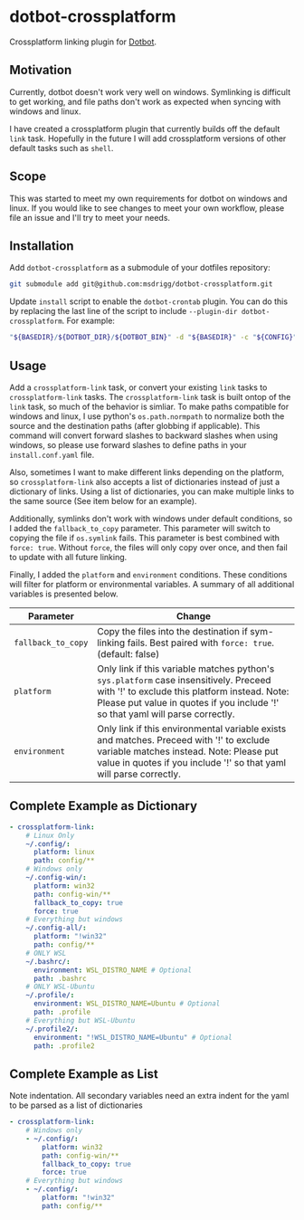 # dotbot-crossplatform

Crossplatform linking plugin for [Dotbot](https://github.com/anishathalye/dotbot).

## Motivation

Currently, dotbot doesn't work very well on windows. Symlinking is difficult to get working, and
file paths don't work as expected when syncing with windows and linux.

I have created a crossplatform plugin that currently builds off the default `link` task. Hopefully in
the future I will add crossplatform versions of other default tasks such as `shell`.

## Scope

This was started to meet my own requirements for dotbot on windows and linux. If you would like to see changes
to meet your own workflow, please file an issue and I'll try to meet your needs.

## Installation

Add `dotbot-crossplatform` as a submodule of your dotfiles repository:

```sh
git submodule add git@github.com:msdrigg/dotbot-crossplatform.git
```

Update `install` script to enable the `dotbot-crontab` plugin. You can do this by replacing the last line of
the script to include `--plugin-dir dotbot-crossplatform`. For example:

```bash
"${BASEDIR}/${DOTBOT_DIR}/${DOTBOT_BIN}" -d "${BASEDIR}" -c "${CONFIG}" --plugin-dir dotbot-crossplatform "${@}"
```

## Usage

Add a `crossplatform-link` task, or convert your existing `link` tasks to `crossplatform-link` tasks.
The `crossplatform-link` task is built ontop of the `link` task, so much of the behavior is simliar.
To make paths compatible for windows and linux, I use python's `os.path.normpath` to normalize both the
source and the destination paths (after globbing if applicable). This command will convert forward slashes
to backward slashes when using windows, so please use forward slashes to define paths in your `install.conf.yaml` file.

Also, sometimes I want to make different links depending on the platform, so `crossplatform-link` also accepts a list of
dictionaries instead of just a dictionary of links. Using a list of dictionaries, you can make multiple links to the
same source (See item below for an example).

Additionally, symlinks don't work with windows under default conditions, so I added the `fallback_to_copy` parameter. This
parameter will switch to copying the file if `os.symlink` fails. This parameter is best combined with `force: true`.
Without `force`, the files will only copy over once, and then fail to update with all future linking.

Finally, I added the `platform` and `environment` conditions. These conditions will filter for platform or environmental
variables. A summary of all additional variables is presented below.

| Parameter          | Change                                                                                                                                                                                                                   |
| ------------------ | ------------------------------------------------------------------------------------------------------------------------------------------------------------------------------------------------------------------------ |
| `fallback_to_copy` | Copy the files into the destination if sym-linking fails. Best paired with `force: true`. (default: false)                                                                                                               |
| `platform`         | Only link if this variable matches python's `sys.platform` case insensitively. Preceed with '!' to exclude this platform instead. Note: Please put value in quotes if you include '!' so that yaml will parse correctly. |
| `environment`      | Only link if this environmental variable exists and matches. Preceed with '!' to exclude variable matches instead. Note: Please put value in quotes if you include '!' so that yaml will parse correctly.                |

## Complete Example as Dictionary

```yaml
- crossplatform-link:
    # Linux Only
    ~/.config/:
      platform: linux
      path: config/**
    # Windows only
    ~/.config-win/:
      platform: win32
      path: config-win/**
      fallback_to_copy: true
      force: true
    # Everything but windows
    ~/.config-all/:
      platform: "!win32"
      path: config/**
    # ONLY WSL
    ~/.bashrc/:
      environment: WSL_DISTRO_NAME # Optional
      path: .bashrc
    # ONLY WSL-Ubuntu
    ~/.profile/:
      environment: WSL_DISTRO_NAME=Ubuntu # Optional
      path: .profile
    # Everything but WSL-Ubuntu
    ~/.profile2/:
      environment: "!WSL_DISTRO_NAME=Ubuntu" # Optional
      path: .profile2
```

## Complete Example as List

Note indentation. All secondary variables need an extra indent for the yaml to be
parsed as a list of dictionaries

```yaml
- crossplatform-link:
    # Windows only
    - ~/.config/:
        platform: win32
        path: config-win/**
        fallback_to_copy: true
        force: true
    # Everything but windows
    - ~/.config/:
        platform: "!win32"
        path: config/**
```
